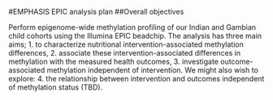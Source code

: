#EMPHASIS EPIC analysis plan
##Overall objectives

Perform epigenome-wide methylation profiling of our Indian and Gambian child cohorts using the Illumina EPIC beadchip. The
analysis has three main aims; 1. to characterize nutritional intervention-associated methylation differences, 2. associate
these intervention-associated differences in methylation with the measured health outcomes, 3. investigate outcome-associated
methylation independent of intervention. We might also wish to explore: 4. the relationship between intervention and outcomes
independent of methylation status (TBD).
